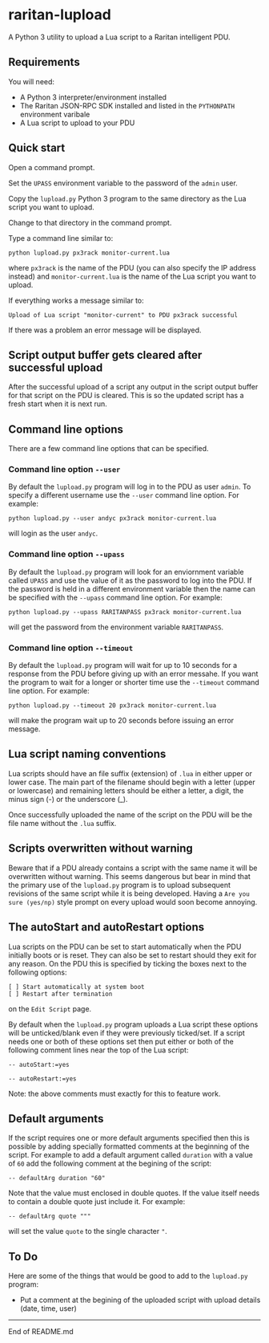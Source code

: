 # raritan-lupload

A Python 3 utility to upload a Lua script to a Raritan intelligent PDU.

## Requirements

You will need:

+ A Python 3 interpreter/environment installed
+ The Raritan JSON-RPC SDK installed and listed in the `PYTHONPATH` environment varibale
+ A Lua script to upload to your PDU

## Quick start

Open a command prompt.

Set the `UPASS` environment variable to the password of the `admin` user.

Copy the `lupload.py` Python 3 program to the same directory as the Lua script
you want to upload.

Change to that directory in the command prompt.

Type a command line similar to:

```
python lupload.py px3rack monitor-current.lua
```

where `px3rack` is the name of the PDU (you can also specify the IP address instead) and
`monitor-current.lua` is the name of the Lua script you want to upload.

If everything works a message similar to:

```
Upload of Lua script "monitor-current" to PDU px3rack successful
```

If there was a problem an error message will be displayed.

## Script output buffer gets cleared after successful upload

After the successful upload of a script any output in the script output buffer
for that script on the PDU is cleared. This is so the updated script has a fresh start
when it is next run.

## Command line options

There are a few command line options that can be specified.

### Command line option `--user`

By default the `lupload.py` program will log in to the PDU as user `admin`. To specify
a different username use the `--user` command line option. For example:

```
python lupload.py --user andyc px3rack monitor-current.lua
```

will login as the user `andyc`.

### Command line option `--upass`

By default the `lupload.py` program will look for an enviornment variable called `UPASS`
and use the value of it as the password to log into the PDU. If the password is held
in a different environment variable then the name can be specified with the
`--upass` command line option. For example:

```
python lupload.py --upass RARITANPASS px3rack monitor-current.lua
```

will get the password from the environment variable `RARITANPASS`.

### Command line option `--timeout`

By default the `lupload.py` program will wait for up to 10 seconds for a response from
the PDU before giving up with an error messahe. If you want the program to
wait for a longer or shorter time use the `--timeout` command line option.  For
example:

```
python lupload.py --timeout 20 px3rack monitor-current.lua
```

will make the program wait up to 20 seconds before issuing an error message.

## Lua script naming conventions

Lua scripts should have an file suffix (extension) of `.lua` in either upper or lower case.
The main part of the filename should begin with a letter (upper or lowercase) and remaining
letters should be either a letter, a digit, the minus sign (-) or the underscore (_).

Once successfully uploaded the name of the script on the PDU will be the file name
without the `.lua` suffix.

## Scripts overwritten without warning

Beware that if a PDU already contains a script with the same name it will be
overwritten without warning. This seems dangerous but bear in mind that the primary
use of the `lupload.py` program is to upload subsequent revisions of the same
script while it is being developed. Having a `Are you sure (yes/np)` style prompt
on every upload would soon become annoying.

## The autoStart and autoRestart options

Lua scripts on the PDU can be set to start automatically when the PDU initially boots
or is reset. They can also be set to restart should they exit for any reason. On the PDU
this is specified by ticking the boxes next to the following options:

```
[ ] Start automatically at system boot
[ ] Restart after termination
```

on the `Edit Script` page.

By default when the `lupload.py` program uploads a Lua script these options will be
unticked/blank even if they were previously ticked/set. If a script needs one or both
of these options set then put either or both of the following comment lines near the
top of the Lua script:

```
-- autoStart:=yes
```

```
-- autoRestart:=yes
```

Note: the above comments must exactly for this to feature work.

## Default arguments

If the script requires one or more default arguments specified then this is possible
by adding specially formatted comments at the beginning of the script. For example
to add a default argument called `duration` with a value of `60` add the following
comment at the begining of the script:

```
-- defaultArg duration "60"
```

Note that the value must enclosed in double quotes. If the value itself needs to
contain a double quote just include it. For example:

```
-- defaultArg quote """
```

will set the value `quote` to the single character `"`.

## To Do

Here are some of the things that would be good to add to the `lupload.py` program:

+ Put a comment at the begining of the uploaded script with upload details (date, time, user)


----------------------------------------------------------------------

End of README.md
